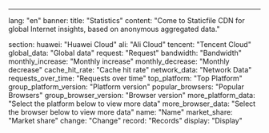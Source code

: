 ---
lang: "en"
banner:
  title: "Statistics"
  content: "Come to Staticfile CDN for global Internet insights, based on anonymous aggregated data."

section:
  huawei: "Huawei Cloud"
  ali: "Ali Cloud"
  tencent: "Tencent Cloud"
  global_data: "Global data"
  request: "Request"
  bandwidth: "Bandwidth"
  monthly_increase: "Monthly increase"
  monthly_decrease: "Monthly decrease"
  cache_hit_rate: "Cache hit rate"
  network_data: "Network Data"
  requests_over_time: "Requests over time"
  top_platform: "Top Platform"
  group_platform_version: "Platform version"
  popular_browsers: "Popular Browsers"
  group_browser_version: "Browser version"
  more_platform_data: "Select the platform below to view more data"
  more_browser_data: "Select the browser below to view more data"
  name: "Name"
  market_share: "Market share"
  change: "Change"
  record: "Records"
  display: "Display"

